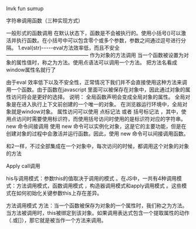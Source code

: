 Invk fun sumup


字符串调用函数（三种实现方式）

 

一般形式的函数调用
在默认状态下，函数是不会被执行的。使用小括号()可以激活并执行函数。在小括号中可以包含零个或多个参数，参数之间通过逗号进行分隔。
1.eval(str)-----eval方法效率低，而且不安全
————————————————
作为对象的方法调用
当一个函数被设置为对象的属性值时，称之为方法。使用点语法可以调用一个方法。
把方法名看成window属性名就行了

由于eval 效率低下以及不安全性，正常情况下我们并不会直接使用这种方法来调用一个函数。由于函数在javascript 里面可以被保存在对象中，因此通过对象的属性访问将会是更好的选择。
说明：
全局函数声明会变成全局对象的属性。
全局对象是在进入执行上下文前创建的一个唯一的对象。
在浏览器运行环境中，全局对象就是window对象。
属性访问可以使用 点标记法 或者 括号标记法 ，其中，使用点访问时需要使用标识符，而使用括号访问时使用的是标识符对应的字符串。
new 命令间接调用
使用 new 命令可以实例化对象，这是它的主要功能，但是在创建对象的过程中会激活并运行函数。因此，使用 new 命令可以间接调用函数。

和2一样，不过全部集成在一个对象中，每次访问的时候，都调用这个对象的对象的方法


Apply call调用

his与调用模式：参数this的值取决于调用的模式
。在JS中，一共有4种调用模式：方法调用模式，函数调用模式
，构造器调用模式和apply调用模式
。这些模式在如何初始化关键参数this上存在差异。

方法调用模式
方法：当一个函数被保存为对象的一个属性时，我们称之为方法。当方法被调用时，this被绑定到该对象。如果调用表达式包含一个提取属性的动作（.或[]），那它就是被当作一个方法来调用。

